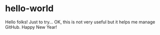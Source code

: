 # hello-world
Hello folks!
Just to try...
OK, this is not very useful but it helps me manage GitHub.
Happy New Year!
